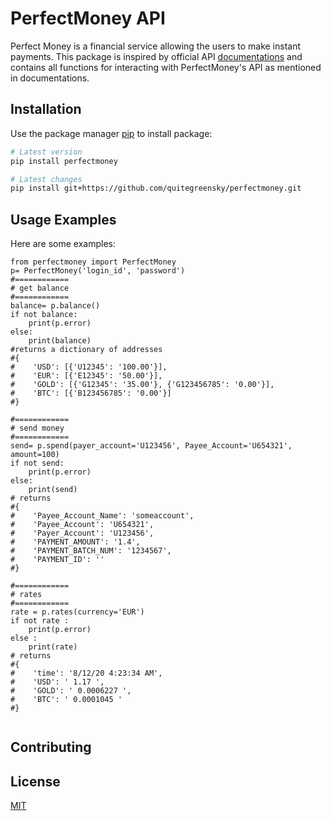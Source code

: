 # PerfectMoney API

Perfect Money is a financial service allowing the users to make instant payments. This package is inspired by official API [documentations](https://perfectmoney.com/documents/perfectmoney-api.doc) and contains all functions for interacting with PerfectMoney's API as mentioned in documentations.

## Installation

Use the package manager [pip](https://pip.pypa.io/en/stable/) to install package:

```bash
# Latest version
pip install perfectmoney

# Latest changes 
pip install git+https://github.com/quitegreensky/perfectmoney.git
```

## Usage Examples
Here are some examples:
```
from perfectmoney import PerfectMoney
p= PerfectMoney('login_id', 'password') 
#============
# get balance
#============
balance= p.balance()
if not balance:
    print(p.error)
else:
    print(balance)
#returns a dictionary of addresses
#{
#    'USD': [{'U12345': '100.00'}], 
#    'EUR': [{'E12345': '50.00'}], 
#    'GOLD': [{'G12345': '35.00'}, {'G123456785': '0.00'}], 
#    'BTC': [{'B123456785': '0.00'}]
#}

#============
# send money
#============
send= p.spend(payer_account='U123456', Payee_Account='U654321', amount=100)
if not send:
    print(p.error)
else:
    print(send)
# returns 
#{
#    'Payee_Account_Name': 'someaccount', 
#    'Payee_Account': 'U654321', 
#    'Payer_Account': 'U123456', 
#    'PAYMENT_AMOUNT': '1.4', 
#    'PAYMENT_BATCH_NUM': '1234567', 
#    'PAYMENT_ID': ''
#}

#============
# rates
#============
rate = p.rates(currency='EUR')
if not rate :
    print(p.error)
else :
    print(rate)
# returns
#{
#    'time': '8/12/20 4:23:34 AM', 
#    'USD': ' 1.17 ', 
#    'GOLD': ' 0.0006227 ', 
#    'BTC': ' 0.0001045 '
#}
   
```
 
## Contributing


## License
[MIT](https://choosealicense.com/licenses/mit/)
